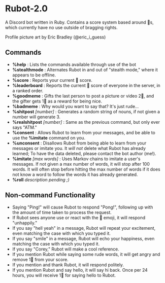 # Rubot-2.0
A Discord bot written in Ruby.
Contains a score system based around 💎s, which currently have no use outside of bragging rights.

Profile picture art by Eric Bradley (@eric_i_guess)

## Commands
- **%help** : Lists the commands available through use of the bot
- **%stealthmode** : Alternates Rubot in and out of "stealth mode," where it appears to be offline.
- **%score** : Reports your current 💎 score.
- **%leaderboard** : Reports the current 💎 score of everyone in the server, in a ranked order.
- **%goodmeme** : Gifts the last person to post a picture or video 2💎, and the gifter gets 1💎 as a reward for being nice.
- **%badmeme** : Why would you want to say that? It's just rude...
- **%shitpost** *[number]* : Generates a random string of nouns, if not given a number will generate 3.
- **%realshitpost** *[number]* : Same as the previous command, but only ever says "ATM."
- **%consent** : Allows Rubot to learn from your messages, and be able to use the **%imitate** command on you.
- **%unconsent** : Disallows Rubot from being able to learn from your messages or imitate you. It *will not* delete what Rubot has already learned; To have the data deleted, please contact the bot author (me!).
- **%imitate** *<user mention> [max words]* : Uses Markov chains to imitate a user's messages. If not given a max number of words, it will stop after 100 words. It will often stop before hitting the max number of words if it does not know a word to follow the words it has already generated.
- **%roll** *description pending ;)*

## Non-command Functionality
- Saying "Ping!" will cause Rubot to respond "Pong!", following up with the amount of time taken to process the request.
- If Rubot sees anyone use or react with the 🗿 emoji, it will respond "unhappily."
- If you say "hell yeah" in a message, Rubot will repeat your excitement, even matching the case with which you typed it.
- If you say "smile" in a message, Rubot will echo your happiness, even matching the case with which you typed it.
- If you say "Corey," Rubot will make a cool reference.
- If you mention Rubot while saying some rude words, it will get angry and remove 1💎 from your score.
- If you mention and thank Rubot, it will respond politely.
- If you mention Rubot and say hello, it will say hi back. Once per 24 hours, you will receive 1💎 for saying hello to Rubot.
